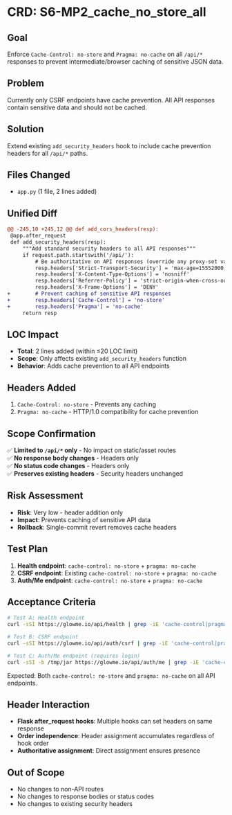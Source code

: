 # CRD: S6-MP2_cache_no_store_all

## Goal
Enforce `Cache-Control: no-store` and `Pragma: no-cache` on all `/api/*` responses to prevent intermediate/browser caching of sensitive JSON data.

## Problem
Currently only CSRF endpoints have cache prevention. All API responses contain sensitive data and should not be cached.

## Solution
Extend existing `add_security_headers` hook to include cache prevention headers for all `/api/*` paths.

## Files Changed
- `app.py` (1 file, 2 lines added)

## Unified Diff

```diff
@@ -245,10 +245,12 @@ def add_cors_headers(resp):
 @app.after_request
 def add_security_headers(resp):
     """Add standard security headers to all API responses"""
     if request.path.startswith('/api/'):
         # Be authoritative on API responses (override any proxy-set values)
         resp.headers['Strict-Transport-Security'] = 'max-age=15552000; includeSubDomains'
         resp.headers['X-Content-Type-Options'] = 'nosniff'
         resp.headers['Referrer-Policy'] = 'strict-origin-when-cross-origin'
         resp.headers['X-Frame-Options'] = 'DENY'
+        # Prevent caching of sensitive API responses
+        resp.headers['Cache-Control'] = 'no-store'
+        resp.headers['Pragma'] = 'no-cache'
     return resp
```

## LOC Impact
- **Total**: 2 lines added (within ≤20 LOC limit)
- **Scope**: Only affects existing `add_security_headers` function
- **Behavior**: Adds cache prevention to all API endpoints

## Headers Added
1. `Cache-Control: no-store` - Prevents any caching
2. `Pragma: no-cache` - HTTP/1.0 compatibility for cache prevention

## Scope Confirmation
✅ **Limited to `/api/*` only** - No impact on static/asset routes  
✅ **No response body changes** - Headers only  
✅ **No status code changes** - Headers only  
✅ **Preserves existing headers** - Security headers unchanged

## Risk Assessment
- **Risk**: Very low - header addition only
- **Impact**: Prevents caching of sensitive API data
- **Rollback**: Single-commit revert removes cache headers

## Test Plan
1. **Health endpoint**: `cache-control: no-store` + `pragma: no-cache`
2. **CSRF endpoint**: Existing `cache-control: no-store` + `pragma: no-cache` 
3. **Auth/Me endpoint**: `cache-control: no-store` + `pragma: no-cache`

## Acceptance Criteria
```bash
# Test A: Health endpoint
curl -sSI https://glowme.io/api/health | grep -iE 'cache-control|pragma'

# Test B: CSRF endpoint  
curl -sSI https://glowme.io/api/auth/csrf | grep -iE 'cache-control|pragma'

# Test C: Auth/Me endpoint (requires login)
curl -sSI -b /tmp/jar https://glowme.io/api/auth/me | grep -iE 'cache-control|pragma'
```

Expected: Both `cache-control: no-store` and `pragma: no-cache` on all API endpoints.

## Header Interaction
- **Flask after_request hooks**: Multiple hooks can set headers on same response
- **Order independence**: Header assignment accumulates regardless of hook order
- **Authoritative assignment**: Direct assignment ensures presence

## Out of Scope
- No changes to non-API routes
- No changes to response bodies or status codes
- No changes to existing security headers


